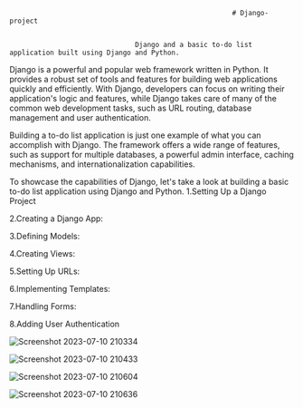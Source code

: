                                                            # Django-project

                                                           
                                   Django and a basic to-do list application built using Django and Python.


Django is a powerful and popular web framework written in Python. It provides a robust set of tools and features for building web applications quickly and efficiently. With Django, 
developers can focus on writing their application's logic and features, while Django takes care of many of the common web development tasks, such as URL routing, database management
and user authentication.

Building a to-do list application is just one example of what you can accomplish with Django. The framework offers a wide range of features, such as support for multiple databases,
a powerful admin interface, caching mechanisms, and internationalization capabilities.

To showcase the capabilities of Django, let's take a look at building a basic to-do list application using Django and Python.
1.Setting Up a Django Project

2.Creating a Django App:

3.Defining Models:

4.Creating Views:

5.Setting Up URLs:

6.Implementing Templates:

7.Handling Forms:

8.Adding User Authentication

![Screenshot 2023-07-10 210334](https://github.com/manepratham120/Django-project/assets/122907546/27cdc6c6-7483-4f15-82af-626bfca1193a)

![Screenshot 2023-07-10 210433](https://github.com/manepratham120/Django-project/assets/122907546/fed124c6-6336-4c69-ba62-0b57668bf51f)

![Screenshot 2023-07-10 210604](https://github.com/manepratham120/Django-project/assets/122907546/ffdc11d8-0d48-4d63-b8d1-ee123295f8f5)

![Screenshot 2023-07-10 210636](https://github.com/manepratham120/Django-project/assets/122907546/6d3c7e0c-5ebc-4b84-ac2e-b200dfad066f)



